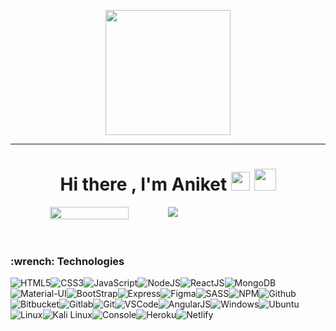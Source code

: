 <p align="center">
  <img src="https://github.com/thompsonemerson/thompsonemerson/raw/master/cover-thompson.png" height="200"/>
</p>
<hr>
<h1 align="center"> Hi there , I'm Aniket <img src= "https://media.tenor.com/images/2adfe94e69139f3e22623b61d375a7a7/tenor.gif" width= "30" height= "30"> <img src="https://media.giphy.com/media/hvRJCLFzcasrR4ia7z/giphy.gif" width="35"></h1>



<!--
**aniketsaste96/aniketsaste96** is a ✨ _special_ ✨ repository because its `README.md` (this file) appears on your GitHub profile.

Here are some ideas to get you started:

- 🔭 I’m currently working on ...
- 🌱 I’m currently learning ...
- 👯 I’m looking to collaborate on ...
- 🤔 I’m looking for help with ...
- 💬 Ask me about ...
- 📫 How to reach me: ...
- 😄 Pronouns: ...
- ⚡ Fun fact: ...
-->
<div align="center">
  <div style="display: flex;">
    <img style="height: 50%"  src="https://github-readme-stats.vercel.app/api/top-langs/?username=aniketsaste96&layout=compact&show_icons=true&title_color=ffffff&icon_color=34abeb&text_color=daf7dc&bg_color=151515" style="vertical-align: top;" />
   <img align="center" src="https://github-readme-streak-stats.herokuapp.com/?user=aniketsaste96&theme=radical&hide_border=true"/>
  </div>
</div>
<br><br>
<h3>:wrench: Technologies</h3>

![HTML5](https://img.icons8.com/color/30/html-5.png)![CSS3](https://img.icons8.com/color/30/css3.png)![JavaScript](https://img.icons8.com/color/30/javascript.png)![NodeJS](https://img.icons8.com/color/30/nodejs.png)![ReactJS](https://img.icons8.com/color/30/react-native.png)![MongoDB](https://img.icons8.com/color/30/mongodb.png)![Material-UI](https://img.icons8.com/color/30/material-ui.png)![BootStrap](https://img.icons8.com/color/30/bootstrap.png)![Express](https://img.icons8.com/color/30/express.png)![Figma](https://img.icons8.com/color/30/figma.png)![SASS](https://img.icons8.com/color/30/sass.png)![NPM](https://img.icons8.com/color/30/npm.png)![Github](https://img.icons8.com/material-outlined/30/github.png)![Bitbucket](https://img.icons8.com/color/30/bitbucket.png)![Gitlab](https://img.icons8.com/color/30/gitlab.png)![Git](https://img.icons8.com/color/30/git.png)![VSCode](https://img.icons8.com/color/30/visual-studio-code-2019.png)![AngularJS](https://img.icons8.com/color/30/angularjs.png)![Windows](https://img.icons8.com/color/30/windows-10.png)![Ubuntu](https://img.icons8.com/color/30/ubuntu--v1.png)![Linux](https://img.icons8.com/color/30/linux.png)![Kali Linux](https://img.icons8.com/color/30/kali-linux.png)![Console](https://img.icons8.com/color/30/console.png)![Heroku](https://img.icons8.com/color/30/heroku.png)![Netlify](https://img.icons8.com/color/30/heroku.png)



